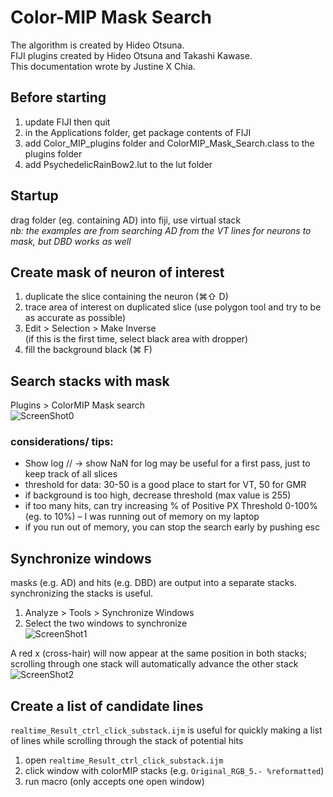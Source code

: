 # Color-MIP Mask Search
The algorithm is created by Hideo Otsuna.  
FIJI plugins created by Hideo Otsuna and Takashi Kawase.  
This documentation wrote by Justine X Chia.  

## Before starting
 1. update FIJI then quit
 2. in the Applications folder, get package contents of FIJI
 3. add Color_MIP_plugins folder and ColorMIP_Mask_Search.class to the plugins folder
 4. add PsychedelicRainBow2.lut to the lut folder

## Startup
drag folder (eg. containing AD) into fiji, use virtual stack  
_nb: the examples are from searching AD from the VT lines for neurons to mask, but DBD works as well_

## Create mask of neuron of interest
 1. duplicate the slice containing the neuron (⌘⇧ D)
 2. trace area of interest on duplicated slice (use polygon tool and try to be as accurate as possible)
 3. Edit > Selection > Make Inverse  
 (if this is the first time, select black area with dropper)
 4. fill the background black (⌘ F)

## Search stacks with mask
Plugins > ColorMIP Mask search  
![ScreenShot0](../images/scr0.png)
### considerations/ tips:
 - Show log // -> show NaN for log may be useful for a first pass, just to keep track of all slices
 - threshold for data: 30-50 is a good place to start for VT, 50 for GMR
 - if background is too high, decrease threshold (max value is 255)  
 - if too many hits, can try increasing % of Positive PX Threshold 0-100% (eg. to 10%) – I was running out of memory on my laptop
 - if you run out of memory, you can stop the search early by pushing esc

## Synchronize windows
masks (e.g. AD) and hits (e.g. DBD) are output into a separate stacks. synchronizing the stacks is useful.  
 1. Analyze > Tools > Synchronize Windows  
 2. Select the two windows to synchronize  
 ![ScreenShot1](../images/scr1.png)
<!-- dummy -->
A red x (cross-hair) will now appear at the same position in both stacks; scrolling through one stack will automatically advance the other stack  
 ![ScreenShot2](../images/scr2.png)

## Create a list of candidate lines
`realtime_Result_ctrl_click_substack.ijm` is useful for quickly making a list of lines while scrolling through the stack of potential hits 
 1. open `realtime_Result_ctrl_click_substack.ijm`
 2. click window with colorMIP stacks (e.g. `Original_RGB_5.- %reformatted`)
 3. run macro (only accepts one open window)
